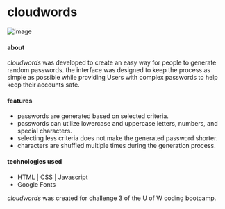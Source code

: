 # cloudwords

![image](https://user-images.githubusercontent.com/98507912/175790025-6cefe82b-e04e-482d-acf6-f204db2ac751.png)

#### about
_cloudwords_ was developed to create an easy way for people to generate random passwords.  the interface was designed to keep the process as simple as possible while providing Users with complex passwords to help keep their accounts safe.

#### features

* passwords are generated based on selected criteria.
* passwords can utilize lowercase and uppercase letters, numbers, and special characters.
* selecting less criteria does not make the generated password shorter.
* characters are shuffled multiple times during the generation process.

#### technologies used

* HTML | CSS | Javascript
* Google Fonts

_cloudwords_ was created for challenge 3 of the U of W coding bootcamp.
